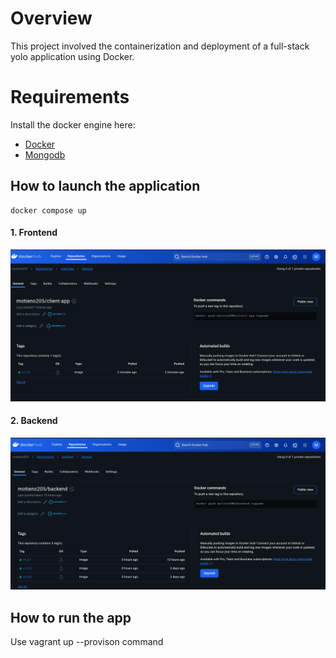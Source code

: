 # Overview
This project involved the containerization and deployment of a full-stack yolo application using Docker.


# Requirements
Install the docker engine here:
- [Docker](https://docs.docker.com/engine/install/)
- [Mongodb](https://www.mongodb.com/)

## How to launch the application 

```
docker compose up
```

#### 1. Frontend
![Alt text](2024-12-15_19-19.png)

#### 2. Backend
![Alt text](2024-12-15_19-20.png)



## How to run the app
Use vagrant up --provison command

